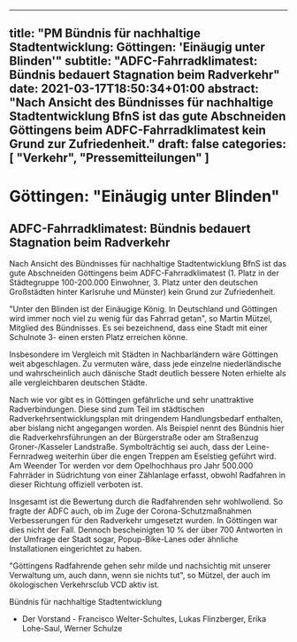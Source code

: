 
---
title: "PM Bündnis für nachhaltige Stadtentwicklung: Göttingen: 'Einäugig unter Blinden'"
subtitle: "ADFC-Fahrradklimatest: Bündnis bedauert Stagnation beim Radverkehr"
date: 2021-03-17T18:50:34+01:00
abstract: "Nach Ansicht des Bündnisses für nachhaltige Stadtentwicklung BfnS ist das gute Abschneiden Göttingens beim ADFC-Fahrradklimatest kein Grund zur Zufriedenheit."
draft: false
categories: [ "Verkehr", "Pressemitteilungen" ]
---

# Göttingen: "Einäugig unter Blinden" 
## ADFC-Fahrradklimatest: Bündnis bedauert Stagnation beim Radverkehr

Nach Ansicht des Bündnisses für nachhaltige Stadtentwicklung BfnS ist das gute Abschneiden Göttingens beim ADFC-Fahrradklimatest (1. Platz in der Städtegruppe 100-200.000 Einwohner, 3. Platz unter den deutschen Großstädten hinter Karlsruhe und Münster) kein Grund zur Zufriedenheit. 

"Unter den Blinden ist der Einäugige König. In Deutschland und Göttingen wird immer noch viel zu wenig für das Fahrrad getan", so Martin Mützel, Mitglied des Bündnisses. Es sei bezeichnend, dass eine Stadt mit einer Schulnote 3- einen ersten Platz erreichen könne.

Insbesondere im Vergleich mit Städten in Nachbarländern wäre Göttingen weit abgeschlagen. Zu vermuten wäre, dass jede einzelne niederländische und wahrscheinlich auch dänische Stadt deutlich bessere Noten erhielte als alle vergleichbaren deutschen Städte.

Nach wie vor gibt es in Göttingen gefährliche und sehr unattraktive Radverbindungen. Diese sind zum Teil im städtischen Radverkehrsentwicklungsplan mit dringendem Handlungsbedarf enthalten, aber bislang nicht angegangen worden. Als Beispiel nennt des Bündnis hier die Radverkehrsführungen an der Bürgerstraße oder am Straßenzug Groner-/Kasseler Landstraße. Symbolträchtig sei auch, dass der Leine-Fernradweg weiterhin über die engen Treppen am Eselstieg geführt wird. Am Weender Tor werden vor dem Opelhochhaus pro Jahr 500.000 Fahrräder in Südrichtung von einer Zählanlage erfasst, obwohl Radfahren in dieser Richtung offiziell verboten ist.

Insgesamt ist die Bewertung durch die Radfahrenden sehr wohlwollend. So fragte der ADFC auch, ob im Zuge der Corona-Schutzmaßnahmen Verbesserungen für den Radverkehr umgesetzt wurden. In Göttingen war dies nicht der Fall. Dennoch bescheinigten 10 % der über 700 Antworten in der Umfrage der Stadt sogar, Popup-Bike-Lanes oder ähnliche Installationen eingerichtet zu haben. 

"Göttingens Radfahrende gehen sehr milde und nachsichtig mit unserer Verwaltung um, auch dann, wenn sie nichts tut", so Mützel, der auch im ökologischen Verkehrsclub VCD aktiv ist.



Bündnis für nachhaltige Stadtentwicklung
- Der Vorstand -
Francisco Welter-Schultes, Lukas Flinzberger, Erika Lohe-Saul, Werner Schulze 

